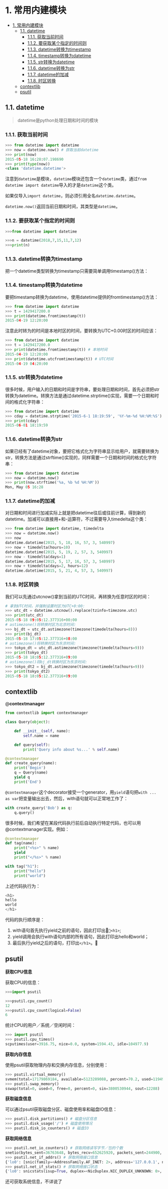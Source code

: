 # 1. 常用内建模块

<!-- TOC -->

- [1. 常用内建模块](#1-常用内建模块)
    - [1.1. datetime](#11-datetime)
        - [1.1.1. 获取当前时间](#111-获取当前时间)
        - [1.1.2. 要获取某个指定的时间则](#112-要获取某个指定的时间则)
        - [1.1.3. datetime转换为timestamp](#113-datetime转换为timestamp)
        - [1.1.4. timestamp转换为datetime](#114-timestamp转换为datetime)
        - [1.1.5. str转换为datetime](#115-str转换为datetime)
        - [1.1.6. datetime转换为str](#116-datetime转换为str)
        - [1.1.7. datetime的加减](#117-datetime的加减)
        - [1.1.8. 时区转换](#118-时区转换)
    - [contextlib](#contextlib)
    - [psutil](#psutil)

<!-- /TOC -->

## 1.1. datetime

>datetime是python处理日期和时间的模块

### 1.1.1. 获取当前时间

```python
>>> from datetime import datetime
>>> now = datetime.now() # 获取当前datetime
>>> print(now)
2015-05-18 16:28:07.198690
>>> print(type(now))
<class 'datetime.datetime'>
```

注意到`datetime`是模块，`datetime`模块还包含一个`datetime`类，通过`from datetime import datetime`导入的才是`datetime`这个类。

如果仅导入`import datetime`，则必须引用全名`datetime.datetime`。

`datetime.now()`返回当前日期和时间，其类型是`datetime`。

### 1.1.2. 要获取某个指定的时间则

```python
>>>from datetime import datetime

>>>n = datetime(2018,7,15,11,7,12)
>>>print(n)
```

### 1.1.3. datetime转换为timestamp

把一个datetime类型转换为timestamp只需要简单调用timestamp()方法：

### 1.1.4. timestamp转换为datetime

要把timestamp转换为datetime，使用datetime提供的fromtimestamp()方法：

```python
>>> from datetime import datetime
>>> t = 1429417200.0
>>> print(datetime.fromtimestamp(t))
2015-04-19 12:20:00
```

注意此时转为的时间是本地时区的时间，要转换为UTC+0.00时区的时间应该：

```python
>>> from datetime import datetime
>>> t = 1429417200.0
>>> print(datetime.fromtimestamp(t)) # 本地时间
2015-04-19 12:20:00
>>> print(datetime.utcfromtimestamp(t)) # UTC时间
2015-04-19 04:20:00
```

### 1.1.5. str转换为datetime

很多时候，用户输入的日期和时间是字符串，要处理日期和时间，首先必须把str转换为datetime。转换方法是通过datetime.strptime()实现，需要一个日期和时间的格式化字符串：

```python
>>> from datetime import datetime
>>> cday = datetime.strptime('2015-6-1 18:19:59', '%Y-%m-%d %H:%M:%S')
>>> print(cday)
2015-06-01 18:19:59
```

### 1.1.6. datetime转换为str

如果已经有了datetime对象，要把它格式化为字符串显示给用户，就需要转换为str，转换方法是通过strftime()实现的，同样需要一个日期和时间的格式化字符串：

```python
>>> from datetime import datetime
>>> now = datetime.now()
>>> print(now.strftime('%a, %b %d %H:%M'))
Mon, May 05 16:28
```

### 1.1.7. datetime的加减

对日期和时间进行加减实际上就是把datetime往后或往前计算，得到新的datetime。加减可以直接用+和-运算符，不过需要导入timedelta这个类：

```python
>>> from datetime import datetime, timedelta
>>> now = datetime.now()
>>> now
datetime.datetime(2015, 5, 18, 16, 57, 3, 540997)
>>> now + timedelta(hours=10)
datetime.datetime(2015, 5, 19, 2, 57, 3, 540997)
>>> now - timedelta(days=1)
datetime.datetime(2015, 5, 17, 16, 57, 3, 540997)
>>> now + timedelta(days=2, hours=12)
datetime.datetime(2015, 5, 21, 4, 57, 3, 540997)
```

### 1.1.8. 时区转换

我们可以先通过utcnow()拿到当前的UTC时间，再转换为任意时区的时间：

```python
# 拿到UTC时间，并强制设置时区为UTC+0:00:
>>> utc_dt = datetime.utcnow().replace(tzinfo=timezone.utc)
>>> print(utc_dt)
2015-05-18 09:05:12.377316+00:00
# astimezone()将转换时区为北京时间:
>>> bj_dt = utc_dt.astimezone(timezone(timedelta(hours=8)))
>>> print(bj_dt)
2015-05-18 17:05:12.377316+08:00
# astimezone()将转换时区为东京时间:
>>> tokyo_dt = utc_dt.astimezone(timezone(timedelta(hours=9)))
>>> print(tokyo_dt)
2015-05-18 18:05:12.377316+09:00
# astimezone()将bj_dt转换时区为东京时间:
>>> tokyo_dt2 = bj_dt.astimezone(timezone(timedelta(hours=9)))
>>> print(tokyo_dt2)
2015-05-18 18:05:12.377316+09:00
```

## contextlib

@**contextmanager**

```python
from contextlib import contextmanager

class Query(object):

    def __init__(self, name):
        self.name = name

    def query(self):
        print('Query info about %s...' % self.name)

@contextmanager
def create_query(name):
    print('Begin')
    q = Query(name)
    yield q
    print('End')
```

`@contextmanager`这个decorator接受一个generator，用`yield`语句把`with ... as var`把变量输出出去，然后，with语句就可以正常地工作了：

```python
with create_query('Bob') as q:
    q.query()
```

很多时候，我们希望在某段代码执行前后自动执行特定代码，也可以用@contextmanager实现。例如：

```python
@contextmanager
def tag(name):
    print("<%s>" % name)
    yield
    print("</%s>" % name)

with tag("h1"):
    print("hello")
    print("world")
```

上述代码执行为：

```python
<h1>
hello
world
</h1>
```

代码的执行顺序是：

1. with语句首先执行yield之前的语句，因此打印出`<h1>`;
2. yield调用会执行with语句内部的所有语句，因此打印出hello和world；
3. 最后执行yield之后的语句，打印出`</h1>`。

## psutil

**获取CPU信息**

获取CPU的信息：

```python
>>>import psutil

>>>psutil.cpu_count()
12
>>>psutil.cpu_count(logical=False)
6
```

统计CPU的用户／系统／空闲时间：

```python
>>> import psutil
>>> psutil.cpu_times()
scputimes(user=3916.75, nice=0.0, system=1594.43, idle=104977.9)
```

**获取内存信息**

使用psutil获取物理内存和交换内存信息，分别使用：

```python
>>> psutil.virtual_memory()
svmem(total=17179869184, available=5123289088, percent=70.2, used=11949686784, free=2833756160, active=7894982656, inactive=2289532928, wired=1765171200)
>>> psutil.swap_memory()
sswap(total=0, used=0, free=0, percent=0, sin=3800530944, sout=12288)
```

**获取磁盘信息**

可以通过psutil获取磁盘分区、磁盘使用率和磁盘IO信息：

```python
>>> psutil.disk_partitions() # 磁盘分区信息
>>> psutil.disk_usage('/') # 磁盘使用情况
>>> psutil.disk_io_counters() # 磁盘IO
```

**获取网络信息**

```python
>>> psutil.net_io_counters() # 获取网络读写字节／包的个数
snetio(bytes_sent=36763648, bytes_recv=652625920, packets_sent=244900, packets_recv=509862, errin=0, errout=0, dropin=0, dropout=0)
>>> psutil.net_if_addrs() # 获取网络接口信息
{'lo0': [snic(family=<AddressFamily.AF_INET: 2>, address='127.0.0.1', netmask='255.0.0.0', broadcast=None, ptp=None), snic(family=<AddressFamily.AF_INET6: 30>, address='::1', netmask='ffff:ffff:ffff:ffff:ffff:ffff:ffff:ffff', broadcast=None, ptp=None), snic(family=<AddressFamily.AF_INET6: 30>, address='fe80::1%lo0', netmask='ffff:ffff:ffff:ffff::', broadcast=None, ptp=None)], 'en0': [snic(family=<AddressFamily.AF_INET: 2>, address='192.168.0.131', netmask='255.255.255.0', broadcast='192.168.0.255', ptp=None), snic(family=<AddressFamily.AF_LINK: 18>, address='60:45:cb:9e:19:05', netmask=None, broadcast=None, ptp=None), snic(family=<AddressFamily.AF_INET6: 30>, address='fe80::842:4916:814f:234c%en0', netmask='ffff:ffff:ffff:ffff::', broadcast=None, ptp=None)]}
>>> psutil.net_if_stats() # 获取网络接口状态
{'lo0': snicstats(isup=True, duplex=<NicDuplex.NIC_DUPLEX_UNKNOWN: 0>, speed=0, mtu=16384), 'gif0': snicstats(isup=False, duplex=<NicDuplex.NIC_DUPLEX_UNKNOWN: 0>, speed=0, mtu=1280), 'stf0': snicstats(isup=False, duplex=<NicDuplex.NIC_DUPLEX_UNKNOWN: 0>, speed=0, mtu=1280), 'en0': snicstats(isup=True, duplex=<NicDuplex.NIC_DUPLEX_FULL: 2>, speed=1000, mtu=1500)}
```

还可获取系统信息，不详说了

